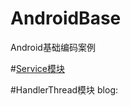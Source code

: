 # AndroidBase
Android基础编码案例<br/>


#[Service模块](https://github.com/waylen505/AndroidBase/tree/master/service/src/main/java/com/servicedemo/project)

#HandlerThread模块
blog:


